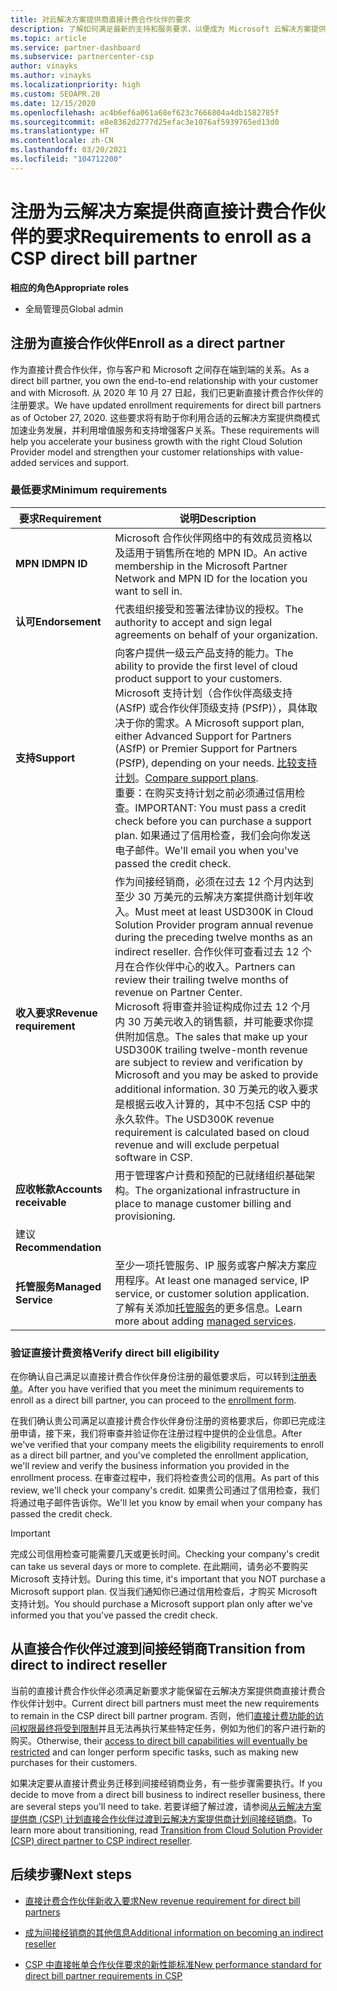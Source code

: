 ```yaml
---
title: 对云解决方案提供商直接计费合作伙伴的要求
description: 了解如何满足最新的支持和服务要求，以便成为 Microsoft 云解决方案提供商 (CSP) 计划中的直接计费合作伙伴。
ms.topic: article
ms.service: partner-dashboard
ms.subservice: partnercenter-csp
author: vinayks
ms.author: vinayks
ms.localizationpriority: high
ms.custom: SEOAPR.20
ms.date: 12/15/2020
ms.openlocfilehash: ac4b6ef6a061a68ef623c7666804a4db1582785f
ms.sourcegitcommit: e8e8362d2777d25efac3e1076af5939765ed13d0
ms.translationtype: HT
ms.contentlocale: zh-CN
ms.lasthandoff: 03/20/2021
ms.locfileid: "104712200"
---
```

# <a name="requirements-to-enroll-as-a-csp-direct-bill-partner"></a><span data-ttu-id="640fd-103">注册为云解决方案提供商直接计费合作伙伴的要求</span><span class="sxs-lookup"><span data-stu-id="640fd-103">Requirements to enroll as a CSP direct bill partner</span></span>

<span data-ttu-id="640fd-104">**相应的角色**</span><span class="sxs-lookup"><span data-stu-id="640fd-104">**Appropriate roles**</span></span>

- <span data-ttu-id="640fd-105">全局管理员</span><span class="sxs-lookup"><span data-stu-id="640fd-105">Global admin</span></span>

## <a name="enroll-as-a-direct-partner"></a><span data-ttu-id="640fd-106">注册为直接合作伙伴</span><span class="sxs-lookup"><span data-stu-id="640fd-106">Enroll as a direct partner</span></span>

<span data-ttu-id="640fd-107">作为直接计费合作伙伴，你与客户和 Microsoft 之间存在端到端的关系。</span><span class="sxs-lookup"><span data-stu-id="640fd-107">As a direct bill partner, you own the end-to-end relationship with your customer and with Microsoft.</span></span> <span data-ttu-id="640fd-108">从 2020 年 10 月 27 日起，我们已更新直接计费合作伙伴的注册要求。</span><span class="sxs-lookup"><span data-stu-id="640fd-108">We have updated enrollment requirements for direct bill partners as of October 27, 2020.</span></span> <span data-ttu-id="640fd-109">这些要求将有助于你利用合适的云解决方案提供商模式加速业务发展，并利用增值服务和支持增强客户关系。</span><span class="sxs-lookup"><span data-stu-id="640fd-109">These requirements will help you accelerate your business growth with the right Cloud Solution Provider model and strengthen your customer relationships with value-added services and support.</span></span>  

### <a name="minimum-requirements"></a><span data-ttu-id="640fd-110">最低要求</span><span class="sxs-lookup"><span data-stu-id="640fd-110">Minimum requirements</span></span>

|<span data-ttu-id="640fd-111">**要求**</span><span class="sxs-lookup"><span data-stu-id="640fd-111">**Requirement**</span></span>|  <span data-ttu-id="640fd-112">**说明**</span><span class="sxs-lookup"><span data-stu-id="640fd-112">**Description**</span></span>  |
|--------------------------------|--------------------------------------------------------------|
|<span data-ttu-id="640fd-113">**MPN ID**</span><span class="sxs-lookup"><span data-stu-id="640fd-113">**MPN ID**</span></span>   |<span data-ttu-id="640fd-114">Microsoft 合作伙伴网络中的有效成员资格以及适用于销售所在地的 MPN ID。</span><span class="sxs-lookup"><span data-stu-id="640fd-114">An active membership in the Microsoft Partner Network and MPN ID for the location you want to sell in.</span></span>   |
|<span data-ttu-id="640fd-115">**认可**</span><span class="sxs-lookup"><span data-stu-id="640fd-115">**Endorsement**</span></span>   |<span data-ttu-id="640fd-116">代表组织接受和签署法律协议的授权。</span><span class="sxs-lookup"><span data-stu-id="640fd-116">The authority to accept and sign legal agreements on behalf of your organization.</span></span>|
|<span data-ttu-id="640fd-117">**支持**</span><span class="sxs-lookup"><span data-stu-id="640fd-117">**Support**</span></span>   |<span data-ttu-id="640fd-118">向客户提供一级云产品支持的能力。</span><span class="sxs-lookup"><span data-stu-id="640fd-118">The ability to provide the first level of cloud product support to your customers.</span></span> <br/><span data-ttu-id="640fd-119">Microsoft 支持计划（合作伙伴高级支持 (ASfP) 或合作伙伴顶级支持 (PSfP)），具体取决于你的需求。</span><span class="sxs-lookup"><span data-stu-id="640fd-119">A Microsoft support plan, either Advanced Support for Partners (ASfP) or Premier Support for Partners (PSfP), depending on your needs.</span></span> <span data-ttu-id="640fd-120">[比较支持计划](https://partner.microsoft.com/support/partnersupport)。</span><span class="sxs-lookup"><span data-stu-id="640fd-120">[Compare support plans](https://partner.microsoft.com/support/partnersupport).</span></span><br/><span data-ttu-id="640fd-121">重要：在购买支持计划之前必须通过信用检查。</span><span class="sxs-lookup"><span data-stu-id="640fd-121">IMPORTANT: You must pass a credit check before you can purchase a support plan.</span></span> <span data-ttu-id="640fd-122">如果通过了信用检查，我们会向你发送电子邮件。</span><span class="sxs-lookup"><span data-stu-id="640fd-122">We'll email you when you've passed the credit check.</span></span> |
|<span data-ttu-id="640fd-123">**收入要求**</span><span class="sxs-lookup"><span data-stu-id="640fd-123">**Revenue requirement**</span></span>|<span data-ttu-id="640fd-124">作为间接经销商，必须在过去 12 个月内达到至少 30 万美元的云解决方案提供商计划年收入。</span><span class="sxs-lookup"><span data-stu-id="640fd-124">Must meet at least USD300K in Cloud Solution Provider program annual revenue during the preceding twelve months as an indirect reseller.</span></span> <span data-ttu-id="640fd-125">合作伙伴可查看过去 12 个月在合作伙伴中心的收入。</span><span class="sxs-lookup"><span data-stu-id="640fd-125">Partners can review their trailing twelve months of revenue on Partner Center.</span></span><br/><span data-ttu-id="640fd-126">Microsoft 将审查并验证构成你过去 12 个月内 30 万美元收入的销售额，并可能要求你提供附加信息。</span><span class="sxs-lookup"><span data-stu-id="640fd-126">The sales that make up your USD300K trailing twelve-month revenue are subject to review and verification by Microsoft and you may be asked to provide additional information.</span></span> <span data-ttu-id="640fd-127">30 万美元的收入要求是根据云收入计算的，其中不包括 CSP 中的永久软件。</span><span class="sxs-lookup"><span data-stu-id="640fd-127">The USD300K revenue requirement is calculated based on cloud revenue and will exclude perpetual software in CSP.</span></span>|
|<span data-ttu-id="640fd-128">**应收帐款**</span><span class="sxs-lookup"><span data-stu-id="640fd-128">**Accounts receivable**</span></span> |<span data-ttu-id="640fd-129">用于管理客户计费和预配的已就绪组织基础架构。</span><span class="sxs-lookup"><span data-stu-id="640fd-129">The organizational infrastructure in place to manage customer billing and provisioning.</span></span>|
|<span data-ttu-id="640fd-130">建议</span><span class="sxs-lookup"><span data-stu-id="640fd-130">**Recommendation**</span></span>|             |
|<span data-ttu-id="640fd-131">**托管服务**</span><span class="sxs-lookup"><span data-stu-id="640fd-131">**Managed Service**</span></span>   |<span data-ttu-id="640fd-132">至少一项托管服务、IP 服务或客户解决方案应用程序。</span><span class="sxs-lookup"><span data-stu-id="640fd-132">At least one managed service, IP service, or customer solution application.</span></span> <span data-ttu-id="640fd-133">了解有关添加[托管服务](https://partner.microsoft.com/business-opportunities/managed-services-provider)的更多信息。</span><span class="sxs-lookup"><span data-stu-id="640fd-133">Learn more about adding [managed services](https://partner.microsoft.com/business-opportunities/managed-services-provider).</span></span>|


### <a name="verify-direct-bill-eligibility"></a><span data-ttu-id="640fd-134">验证直接计费资格</span><span class="sxs-lookup"><span data-stu-id="640fd-134">Verify direct bill eligibility</span></span>

<span data-ttu-id="640fd-135">在你确认自己满足以直接计费合作伙伴身份注册的最低要求后，可以转到[注册表单](https://partner.microsoft.com/pcv/register/joinnow/enrollmentwelcome/Reseller/migrate?cloudInstance=Global)。</span><span class="sxs-lookup"><span data-stu-id="640fd-135">After you have verified that you meet the minimum requirements to enroll as a direct bill partner, you can proceed to the [enrollment form](https://partner.microsoft.com/pcv/register/joinnow/enrollmentwelcome/Reseller/migrate?cloudInstance=Global).</span></span>

<span data-ttu-id="640fd-136">在我们确认贵公司满足以直接计费合作伙伴身份注册的资格要求后，你即已完成注册申请，接下来，我们将审查并验证你在注册过程中提供的企业信息。</span><span class="sxs-lookup"><span data-stu-id="640fd-136">After we've verified that your company meets the eligibility requirements to enroll as a direct bill partner, and you've completed the enrollment application, we'll review and verify the business information you provided in the enrollment process.</span></span> <span data-ttu-id="640fd-137">在审查过程中，我们将检查贵公司的信用。</span><span class="sxs-lookup"><span data-stu-id="640fd-137">As part of this review, we'll check your company's credit.</span></span> <span data-ttu-id="640fd-138">如果贵公司通过了信用检查，我们将通过电子邮件告诉你。</span><span class="sxs-lookup"><span data-stu-id="640fd-138">We'll let you know by email when your company has passed the credit check.</span></span>
>[!IMPORTANT]
><span data-ttu-id="640fd-139">完成公司信用检查可能需要几天或更长时间。</span><span class="sxs-lookup"><span data-stu-id="640fd-139">Checking your company's credit can take us several days or more to complete.</span></span> <span data-ttu-id="640fd-140">在此期间，请务必不要购买 Microsoft 支持计划。</span><span class="sxs-lookup"><span data-stu-id="640fd-140">During this time, it's important that you NOT purchase a Microsoft support plan.</span></span> <span data-ttu-id="640fd-141">仅当我们通知你已通过信用检查后，才购买 Microsoft 支持计划。</span><span class="sxs-lookup"><span data-stu-id="640fd-141">You should purchase a Microsoft support plan only after we've informed you that you've passed the credit check.</span></span>

## <a name="transition-from-direct-to-indirect-reseller"></a><span data-ttu-id="640fd-142">从直接合作伙伴过渡到间接经销商</span><span class="sxs-lookup"><span data-stu-id="640fd-142">Transition from direct to indirect reseller</span></span>

<span data-ttu-id="640fd-143">当前的直接计费合作伙伴必须满足新要求才能保留在云解决方案提供商直接计费合作伙伴计划中。</span><span class="sxs-lookup"><span data-stu-id="640fd-143">Current direct bill partners must meet the new requirements to remain in the CSP direct bill partner program.</span></span> <span data-ttu-id="640fd-144">否则，他们[直接计费功能的访问权限最终将受到限制](restricted-direct-bill-capabilities.md)并且无法再执行某些特定任务，例如为他们的客户进行新的购买。</span><span class="sxs-lookup"><span data-stu-id="640fd-144">Otherwise, their [access to direct bill capabilities will eventually be restricted](restricted-direct-bill-capabilities.md) and can longer perform specific tasks, such as making new purchases for their customers.</span></span>

<span data-ttu-id="640fd-145">如果决定要从直接计费业务迁移到间接经销商业务，有一些步骤需要执行。</span><span class="sxs-lookup"><span data-stu-id="640fd-145">If you decide to move from a direct bill business to indirect reseller business, there are several steps you'll need to take.</span></span> <span data-ttu-id="640fd-146">若要详细了解过渡，请参阅[从云解决方案提供商 (CSP) 计划直接合作伙伴过渡到云解决方案提供商计划间接经销商](transition-direct-to-indirect.md)。</span><span class="sxs-lookup"><span data-stu-id="640fd-146">To learn more about transitioning, read [Transition from Cloud Solution Provider (CSP) direct partner to CSP indirect reseller](transition-direct-to-indirect.md).</span></span>

## <a name="next-steps"></a><span data-ttu-id="640fd-147">后续步骤</span><span class="sxs-lookup"><span data-stu-id="640fd-147">Next steps</span></span>

- [<span data-ttu-id="640fd-148">直接计费合作伙伴新收入要求</span><span class="sxs-lookup"><span data-stu-id="640fd-148">New revenue requirement for direct bill partners</span></span>](./announcements/2020-october.md#13)
 
- [<span data-ttu-id="640fd-149">成为间接经销商的其他信息</span><span class="sxs-lookup"><span data-stu-id="640fd-149">Additional information on becoming an indirect reseller</span></span>](https://assetsprod.microsoft.com/csp-directbill-to-indirect-transition.pdf)

- [<span data-ttu-id="640fd-150">CSP 中直接帐单合作伙伴要求的新性能标准</span><span class="sxs-lookup"><span data-stu-id="640fd-150">New performance standard for direct bill partner requirements in CSP</span></span>](https://partner.microsoft.comresources/collection/new-performance-standard-for-direct-bill-partner-requirements-in-csp#/)
